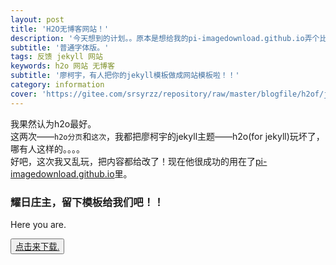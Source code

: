 ```yaml
---
layout: post
title: 'H2O无博客网站！'
description: '今天想到的计划。。原本是想给我的pi-imagedownload.github.io弄个比较好的网站模板，但是github pages的主题我觉得太少了，突然间我想到了h2o，我为何不把h2o做成一个网站模板呢？于是就有了大家所看到的一切。话说，廖柯宇看到这样，肯定气死了。。。。'
subtitle: '普通字体版。'
tags: 反馈 jekyll 网站
keywords: h2o 网站 无博客
subtitle: '廖柯宇，有人把你的jekyll模板做成网站模板啦！！'
category: information
cover: 'https://gitee.com/srsyrzz/repository/raw/master/blogfile/h2of/jekyll-theme-h2o-postcover.jpg'
---
```


我果然认为h2o最好。  
这两次——`h2o分页`和`这次`，我都把廖柯宇的jekyll主题——h2o(for jekyll)玩坏了，哪有人这样的。。。。  
好吧，这次我又乱玩，把内容都给改了！现在他很成功的用在了[pi-imagedownload.github.io](https://pi-imagedownload.github.io)里。
  
### 耀日庄主，留下模板给我们吧！！
Here you are.  

<button><a href="https://gitee.com/srsyrzz/repository/raw/master/blogfile/h2of/h2oNoBlogWebsiteModel.zip">点击来下载.</a></button>

